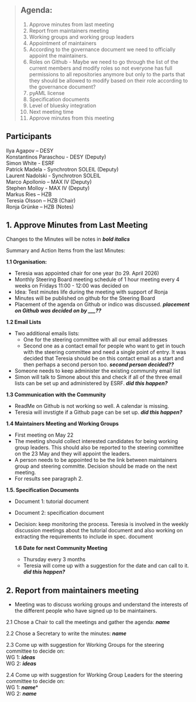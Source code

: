 > ## Agenda:
>
> 1. Approve minutes from last meeting
> 2. Report from maintainers meeting
> 3. Working groups and working group leaders
> 4. Appointment of maintainers
> 5. According to the governance document we need to officially appoint the maintainers.
> 6. Roles on Github - Maybe we need to go through the list of the current members and modify roles so not everyone has full permissions to all repositories anymore but only to the parts that they should be allowed to modify based on their role according to the governance document?
> 7. pyAML license
> 8. Specification documents
> 9. Level of bluesky integration
> 10. Next meeting time
> 11. Approve minutes from this meeting


## Participants 

Ilya Agapov – DESY   
Konstantinos Paraschou - DESY (Deputy)   
Simon White - ESRF   
Patrick Madela - Synchrotron SOLEIL (Deputy)     
Laurent Nadolski - Synchrotron SOLEIL  
Marco Apollonio – MAX IV (Deputy)  
Stephen Molloy - MAX IV (Deputy)   
Markus Ries – HZB  
Teresia Olsson – HZB (Chair)  
Ronja Grünke – HZB (Notes)    



## 1. Approve Minutes from Last Meeting   
Changes to the Minutes will be notes in ***bold italics***

Summary and Action Items from the last Minutes:   

**1.1 Organisation:**
- Teresia was appointed chair for one year (to 29. April 2026)
- Monthly Steering Board meeting schedule of 1 hour meeting every 4 weeks on Fridays 11:00 - 12:00 was decided on
- Idea: Test minutes life during the meeting with support of Ronja 
- Minutes will be published on github for the Steering Board 
- Placement of the agenda on Github or indico was discussed. ***placement on Github was decided on by ___??***</font>

**1.2 Email Lists**
- Two additional emails lists:
  -  One for the steering committee with all our email addresses
  -  Second one as a contact email for people who want to get in touch with the steering committee and need a single point of entry. It was decided that Teresia should be on this contact email as a start and then perhaps a second person too. ***second person decided??***
- Someone needs to keep administer the existing community email list
- Simon will talk to Simone about this and check if all of the three email lists can be set up and administered by ESRF. ***did this happen?***

**1.3 Communication with the Community**
- ReadMe on Github is not working so well. A calendar is missing.
- Teresia will invstigte if a Github page can be set up. ***did this happen?***

**1.4 Maintainers Meeting and Working Groups**
- First meeting on May 22
- The meeting should collect interested candidates for being working group leaders. This should also be reported to the steering committee on the 23 May and they will appoint the leaders.
- A person needs to be appointed to be the link between maintainers group and steering committe. Decision should be made on the next meeting.
- For results see paragraph 2. 

**1.5. Specification Documents**
- Document 1: tutorial document
- Document 2: specification document
- Decision: keep monitoring the process.
  Teresia is involved in the weekly discussion meetings about the tutorial document and also working on extracting the requirements to include in spec. document

  **1.6 Date for next Community Meeting**
  - Thursday every 3 months
  - Teresia will come up with a suggestion for the date and can call to it. ***did this happen?***



## 2. Report from maintainers meeting
- Meeting was to discuss working groups and understand the interests of the different people who have signed up to be maintainers.
   
2.1 Chose a Chair to call the meetings and gather the agenda: ***name***

2.2 Chose a Secretary to write the minutes: ***name***   

2.3 Come up with suggestion for Working Groups for the steering committee to decide on:   
      WG 1: ***ideas***   
      WG 2: ***ideas***  
      
2.4 Come up with suggestion for Working Group Leaders for the steering committee to decide on:  
      WG 1: ***name****   
      WG 2: ***name***   
  

